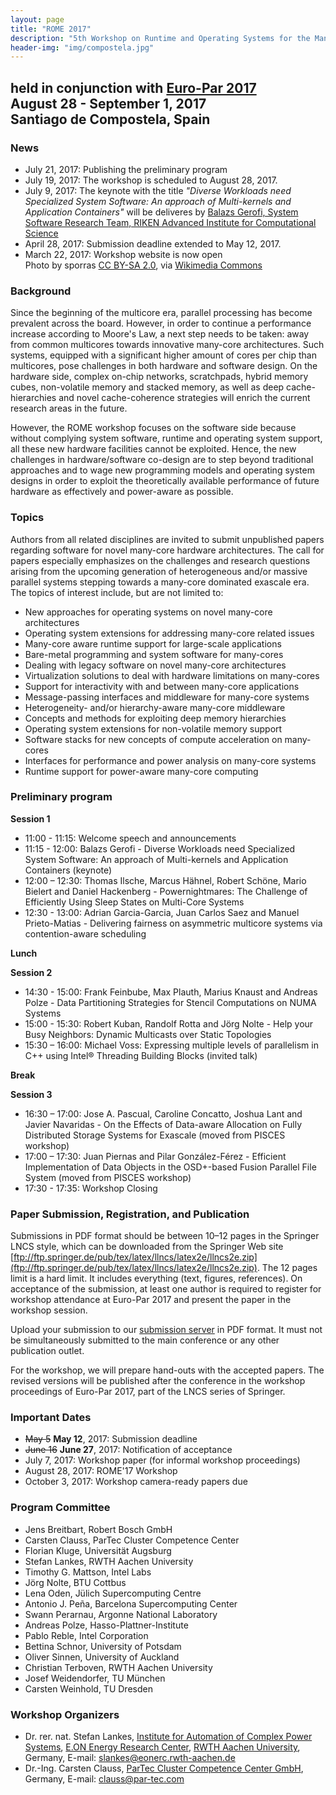 ```yaml
---
layout: page
title: "ROME 2017"
description: "5th Workshop on Runtime and Operating Systems for the Many-core Era"
header-img: "img/compostela.jpg"
---
```


## held in conjunction with [Euro-Par 2017](http://europar2017.usc.es/)<br> August 28 - September 1, 2017<br> Santiago de Compostela, Spain

### News

* July 21, 2017: Publishing the preliminary program
* July 19, 2017: The workshop is scheduled to August 28, 2017.
* July 9, 2017: The keynote with the title *"Diverse Workloads need Specialized System Software: An approach of Multi-kernels and Application Containers"* will be deliveres by [Balazs Gerofi, System Software Research Team, RIKEN Advanced Institute for Computational Science](https://www-sys-aics.riken.jp/Members/gerofi.html)
* April 28, 2017: Submission deadline extended to May 12, 2017.
* March 22, 2017: Workshop website is now open<br>Photo by sporras [CC BY-SA 2.0](http://creativecommons.org/licenses/by-sa/2.0), via [Wikimedia Commons](https://commons.wikimedia.org/wiki/File%3AAyuntamiento_de_Santiago_de_Compostela.jpg)

### Background

Since the beginning of the multicore era, parallel processing has become prevalent across the board. However, in order to continue a performance increase according to Moore's Law, a next step needs to be taken: away from common multicores towards innovative many-core architectures. Such systems, equipped with a significant higher amount of cores per chip than multicores, pose challenges in both hardware and software design. On the hardware side, complex on-chip networks, scratchpads, hybrid memory cubes, non-volatile memory and stacked memory, as well as deep cache-hierarchies and novel cache-coherence strategies will enrich the current research areas in the future.

However, the ROME workshop focuses on the software side because without complying system software, runtime and operating system support, all these new hardware facilities cannot be exploited. Hence, the new challenges in hardware/software co-design are to step beyond traditional approaches and to wage new programming models and operating system designs in order to exploit the theoretically available performance of future hardware as effectively and power-aware as possible.

### Topics

Authors from all related disciplines are invited to submit unpublished papers regarding software for novel many-core hardware architectures. The call for papers especially emphasizes on the challenges and research questions arising from the upcoming generation of heterogeneous and/or massive parallel systems stepping towards a many-core dominated exascale era. The topics of interest include, but are not limited to:

* New approaches for operating systems on novel many-core architectures
* Operating system extensions for addressing many-core related issues
* Many-core aware runtime support for large-scale applications
* Bare-metal programming and system software for many-cores
* Dealing with legacy software on novel many-core architectures
* Virtualization solutions to deal with hardware limitations on many-cores
* Support for interactivity with and between many-core applications
* Message-passing interfaces and middleware for many-core systems 
* Heterogeneity- and/or hierarchy-aware many-core middleware
* Concepts and methods for exploiting deep memory hierarchies
* Operating system extensions for non-volatile memory support
* Software stacks for new concepts of compute acceleration on many-cores
* Interfaces for performance and power analysis on many-core systems
* Runtime support for power-aware many-core computing

### Preliminary program

**Session 1**

* 11:00 - 11:15: Welcome speech and announcements
* 11:15 - 12:00: Balazs Gerofi - Diverse Workloads need Specialized System Software: An approach of Multi-kernels and Application Containers (keynote)
* 12:00 – 12:30: Thomas Ilsche, Marcus Hähnel, Robert Schöne, Mario Bielert and Daniel Hackenberg - Powernightmares: The Challenge of Efficiently Using Sleep States on Multi-Core Systems
* 12:30 - 13:00: Adrian Garcia-Garcia, Juan Carlos Saez and Manuel Prieto-Matias - Delivering fairness on asymmetric multicore systems via contention-aware scheduling
 
**Lunch**

**Session 2**

* 14:30 - 15:00: Frank Feinbube, Max Plauth, Marius Knaust and Andreas Polze - Data Partitioning Strategies for Stencil Computations on NUMA Systems
* 15:00 - 15:30: Robert Kuban, Randolf Rotta and Jörg Nolte - Help your Busy Neighbors: Dynamic Multicasts over Static Topologies
* 15:30 – 16:00: Michael Voss: Expressing multiple levels of parallelism in C++ using Intel® Threading Building Blocks (invited talk)
 
**Break**

**Session 3**

* 16:30 – 17:00: Jose A. Pascual, Caroline Concatto, Joshua Lant and Javier Navaridas - On the Effects of Data-aware Allocation on Fully Distributed Storage Systems for Exascale (moved from PISCES workshop)
* 17:00 – 17:30: Juan Piernas and Pilar González-Férez - Efficient Implementation of Data Objects in the OSD+-based Fusion Parallel File System (moved from PISCES workshop)
* 17:30 - 17:35: Workshop Closing

### Paper Submission, Registration, and Publication

Submissions in PDF format should be between 10–12 pages in the Springer LNCS style, which can be downloaded from the Springer Web site [ftp://ftp.springer.de/pub/tex/latex/llncs/latex2e/llncs2e.zip](ftp://ftp.springer.de/pub/tex/latex/llncs/latex2e/llncs2e.zip). The 12 pages limit is a hard limit. It includes everything (text, figures, references). On acceptance of the submission, at least one author is required to register for workshop attendance at Euro-Par 2017 and present the paper in the workshop session.

Upload your submission to our [submission server](https://www.easychair.org/conferences/?conf=europar2017workshops) in PDF format.
It must not be simultaneously submitted to the main conference or any other publication outlet.

For the workshop, we will prepare hand-outs with the accepted papers. The revised versions will be published after the conference in the workshop proceedings of Euro-Par 2017, part of the LNCS series of Springer.

### Important Dates

* <del>May 5</del> **May 12**, 2017: Submission deadline
* <del>June 16</del> **June 27**, 2017: Notification of acceptance
* July 7, 2017: Workshop paper (for informal workshop proceedings)
* August 28, 2017: ROME'17 Workshop
* October 3, 2017: Workshop camera-ready papers due

### Program Committee

* Jens Breitbart, Robert Bosch GmbH
* Carsten Clauss, ParTec Cluster Competence Center
* Florian Kluge, Universität Augsburg
* Stefan Lankes, RWTH Aachen University
* Timothy G. Mattson, Intel Labs
* Jörg Nolte, BTU Cottbus
* Lena Oden, Jülich Supercomputing Centre
* Antonio J. Peña, Barcelona Supercomputing Center
* Swann Perarnau,  Argonne National Laboratory
* Andreas Polze, Hasso-Plattner-Institute
* Pablo Reble, Intel Corporation
* Bettina Schnor, University of Potsdam
* Oliver Sinnen, University of Auckland
* Christian Terboven, RWTH Aachen University
* Josef Weidendorfer, TU München
* Carsten Weinhold, TU Dresden

### Workshop Organizers

* Dr. rer. nat. Stefan Lankes, [Institute for Automation of Complex Power Systems](http://www.acs.eonerc.rwth-aachen.de/), [E.ON Energy Research Center](http://www.eonerc.rwth-aachen.de/), [RWTH Aachen University](http://www.rwth-aachen.de/), Germany, E-mail: <slankes@eonerc.rwth-aachen.de>
* Dr.-Ing. Carsten Clauss, [ParTec Cluster Competence Center GmbH](http://www.par-tec.com/), Germany, E-mail: <clauss@par-tec.com>
